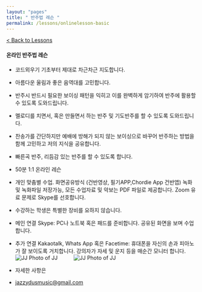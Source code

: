 ```yaml
---
layout: "pages"
title: " 반주법 레슨 "
permalink: /lessons/onlinelesson-basic
---
```

<a href="/lessons">< Back to Lessons</a>

#### 온라인 반주법 레슨

- 코드외우기 기초부터 제대로 차근차근 지도합니다.
- 아름다운 울림과 좋은 음역대를 고민합니다.
- 반주시 반드시 필요한 보이싱 패턴을 익히고 이를 완벽하게 암기하여 반주에 활용할 수 있도록 도와드립니다.
- 멜로디를 치면서, 혹은 만들면서 하는 반주 및 기도반주를 할 수 있도록 도와드립니다.
- 찬송가를 간단하지만 예배에 방해가 되지 않는 보이싱으로 바꾸어 반주하는 방법을 함께 고민하고 저의 지식을 공유합니다.
- 빠른곡 반주, 리듬감 있는 반주를 할 수 있도록 합니다.


- 50분 1:1 온라인 레슨
- 개인 맞춤별 수업. 화면공유방식 (건반영상, 필기APP,Chordie App 건반앱) 녹화 및  녹화파일 저장가능, 모든 수업자료 및 악보는 PDF 파일로 제공합니다. Zoom 유료 문제로 Skype를 선호합니다.
- 수강하는 학생은 특별한 장비를 요하지 않습니다.
- 메인 연결 Skype: PC나 노트북 혹은 패드를 준비합니다. 공유된 화면을 보며 수업합니다.
- 추가 연결 Kakaotalk, Whats App 혹은 Facetime: 휴대폰을 자신의 손과 피아노가 잘 보이도록 거치합니다. 강의자가 자세 및 운지 등을 매순간 모니터 합니다. 
<img src="https://jjmusic-online.github.io/assets/images/Lessonshotbasic1.jpeg" alt="JJ Photo of JJ"
	title="Photo of JJ" style="min-width: 150px" />
<img src="https://jjmusic-online.github.io/assets/images/Lessonshotbasic2.jpeg" alt="JJ Photo of JJ"
	title="Photo of JJ" style="min-width: 150px" />
- 자세한 사항은
- jazzydusmusic@gmail.com







